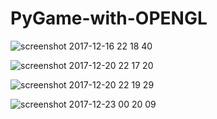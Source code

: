 # PyGame-with-OPENGL

![screenshot 2017-12-16 22 18 40](https://user-images.githubusercontent.com/6691373/34074514-1d923e30-e2b1-11e7-9a19-2f9f21441f91.png)

![screenshot 2017-12-20 22 17 20](https://user-images.githubusercontent.com/6691373/34230194-90265ef8-e5d7-11e7-951a-2c280e82541d.png)

![screenshot 2017-12-20 22 19 29](https://user-images.githubusercontent.com/6691373/34230195-904b2b8e-e5d7-11e7-8168-30c822f0f2f9.png)

![screenshot 2017-12-23 00 20 09](https://user-images.githubusercontent.com/6691373/34314737-2dcd222c-e777-11e7-9f02-dcdc253c1eea.png)
